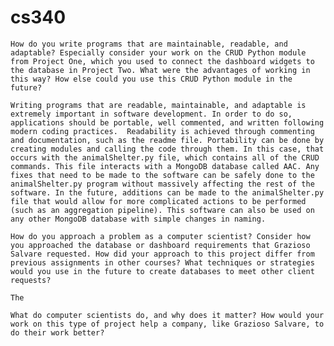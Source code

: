 # cs340


    How do you write programs that are maintainable, readable, and adaptable? Especially consider your work on the CRUD Python module from Project One, which you used to connect the dashboard widgets to the database in Project Two. What were the advantages of working in this way? How else could you use this CRUD Python module in the future?
    
    Writing programs that are readable, maintainable, and adaptable is extremely important in software development. In order to do so, applications should be portable, well commented, and written following modern coding practices.  Readability is achieved through commenting and documentation, such as the readme file. Portability can be done by creating modules and calling the code through them. In this case, that occurs with the animalShelter.py file, which contains all of the CRUD commands. This file interacts with a MongoDB database called AAC. Any fixes that need to be made to the software can be safely done to the animalShelter.py program without massively affecting the rest of the software. In the future, additions can be made to the animalShelter.py file that would allow for more complicated actions to be performed (such as an aggregation pipeline). This software can also be used on any other MongoDB database with simple changes in naming. 
    
    How do you approach a problem as a computer scientist? Consider how you approached the database or dashboard requirements that Grazioso Salvare requested. How did your approach to this project differ from previous assignments in other courses? What techniques or strategies would you use in the future to create databases to meet other client requests?
    
    The 
    
    What do computer scientists do, and why does it matter? How would your work on this type of project help a company, like Grazioso Salvare, to do their work better?
